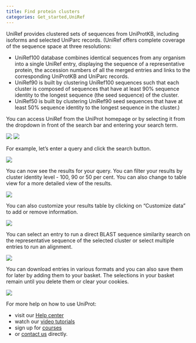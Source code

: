 ```yaml
---
title: Find protein clusters
categories: Get_started,UniRef
---
```


UniRef provides clustered sets of sequences from UniProtKB, including isoforms and selected UniParc records. (UniRef offers complete coverage of the sequence space at three resolutions:
* UniRef100 database combines identical sequences from any organism into a single UniRef entry, displaying the sequence of a representative protein, the accession numbers of all the merged entries and links to the corresponding UniProtKB and UniParc records. 
* UniRef90 is built by clustering UniRef100 sequences such that each cluster is composed of sequences that have at least 90% sequence identity to the longest sequence (the seed sequence) of the cluster. 
* UniRef50 is built by clustering UniRef90 seed sequences that have at least 50% sequence identity to the longest sequence in the cluster.)

You can access UniRef from the UniProt homepage or by selecting it from the dropdown in front of the search bar and entering your search term.

![](https://github.com/ebi-uniprot/uniprot-manual/blob/main/images/UniRef_find_1.png?raw=true)
![](https://github.com/ebi-uniprot/uniprot-manual/blob/main/images/UniRef_find_2.png?raw=true)

For example, let’s enter a query and click the search button.

![](https://github.com/ebi-uniprot/uniprot-manual/blob/main/images/UniRef_find_3.png?raw=true)

You can now see the results for your query. You can filter your results by cluster identity level - 100, 90 or 50 per cent. You can also change to table view for a more detailed view of the results.

![](https://github.com/ebi-uniprot/uniprot-manual/blob/main/images/UniRef_find_4.png?raw=true)

You can also customize your results table by clicking on “Customize data” to add or remove information.

![](https://github.com/ebi-uniprot/uniprot-manual/blob/main/images/UniRef_find_5.png?raw=true)

You can select an entry to run a direct BLAST sequence similarity search on the representative sequence of the selected cluster or select multiple entries to run an alignment.

![](https://github.com/ebi-uniprot/uniprot-manual/blob/main/images/UniRef_find_6.png?raw=true)

You can download entries in various formats and you can also save them for later by adding them to your basket. The selections in your basket remain until you delete them or clear your cookies.

![](https://github.com/ebi-uniprot/uniprot-manual/blob/main/images/UniRef_find_7.png?raw=true)

For more help on how to use UniProt:
* visit our [Help center](https://beta.uniprot.org/help)
* watch our [video tutorials](https://www.youtube.com/c/uniprotvideos/videos)
* sign up for [courses](https://www.ebi.ac.uk/training/search-results?query=uniprot&domain=ebiweb_training&page=1&facets=)
* or [contact us](https://www.uniprot.org/contact) directly.
